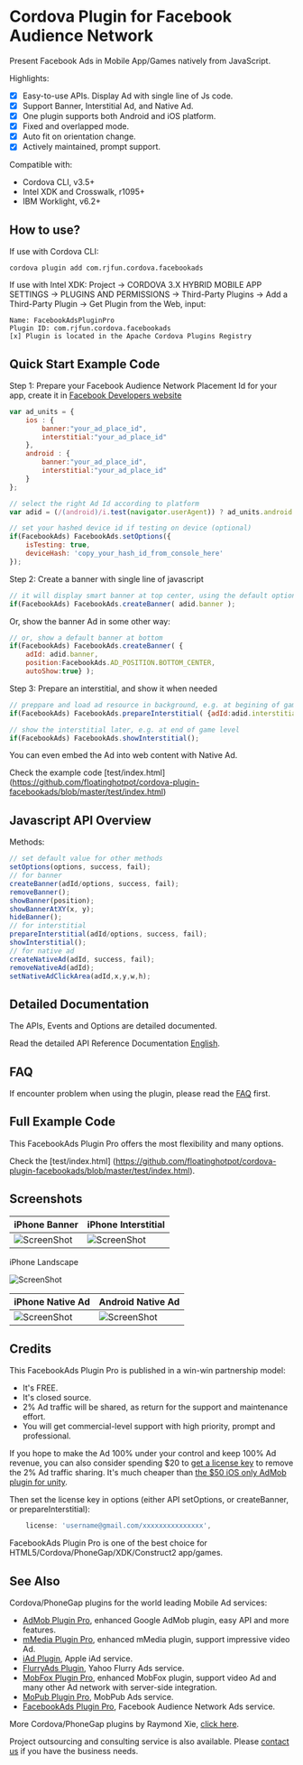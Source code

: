 # Cordova Plugin for Facebook Audience Network #

Present Facebook Ads in Mobile App/Games natively from JavaScript. 

Highlights:
- [x] Easy-to-use APIs. Display Ad with single line of Js code.
- [x] Support Banner, Interstitial Ad, and Native Ad.
- [x] One plugin supports both Android and iOS platform.
- [x] Fixed and overlapped mode.
- [x] Auto fit on orientation change.
- [x] Actively maintained, prompt support.

Compatible with:

* Cordova CLI, v3.5+
* Intel XDK and Crosswalk, r1095+
* IBM Worklight, v6.2+

## How to use? ##

If use with Cordova CLI:
```
cordova plugin add com.rjfun.cordova.facebookads
```

If use with Intel XDK:
Project -> CORDOVA 3.X HYBRID MOBILE APP SETTINGS -> PLUGINS AND PERMISSIONS -> Third-Party Plugins ->
Add a Third-Party Plugin -> Get Plugin from the Web, input:
```
Name: FacebookAdsPluginPro
Plugin ID: com.rjfun.cordova.facebookads
[x] Plugin is located in the Apache Cordova Plugins Registry
```

## Quick Start Example Code ##

Step 1: Prepare your Facebook Audience Network Placement Id for your app, create it in [Facebook Developers website](https://developers.facebook.com/)

```javascript
var ad_units = {
	ios : { 
		banner:"your_ad_place_id",
		interstitial:"your_ad_place_id"
	},
	android : {
		banner:"your_ad_place_id",
		interstitial:"your_ad_place_id"
	}
};

// select the right Ad Id according to platform
var adid = (/(android)/i.test(navigator.userAgent)) ? ad_units.android : ad_units.ios;

// set your hashed device id if testing on device (optional)
if(FacebookAds) FacebookAds.setOptions({
	isTesting: true,
	deviceHash: 'copy_your_hash_id_from_console_here'
});
```

Step 2: Create a banner with single line of javascript

```javascript
// it will display smart banner at top center, using the default options
if(FacebookAds) FacebookAds.createBanner( adid.banner );
```

Or, show the banner Ad in some other way:

```javascript
// or, show a default banner at bottom
if(FacebookAds) FacebookAds.createBanner( {
	adId: adid.banner, 
	position:FacebookAds.AD_POSITION.BOTTOM_CENTER, 
	autoShow:true} );
```

Step 3: Prepare an interstitial, and show it when needed

```javascript
// preppare and load ad resource in background, e.g. at begining of game level
if(FacebookAds) FacebookAds.prepareInterstitial( {adId:adid.interstitial, autoShow:false} );

// show the interstitial later, e.g. at end of game level
if(FacebookAds) FacebookAds.showInterstitial();
```

You can even embed the Ad into web content with Native Ad.

Check the example code [test/index.html] (https://github.com/floatinghotpot/cordova-plugin-facebookads/blob/master/test/index.html)

## Javascript API Overview ##

Methods:
```javascript
// set default value for other methods
setOptions(options, success, fail);
// for banner
createBanner(adId/options, success, fail);
removeBanner();
showBanner(position);
showBannerAtXY(x, y);
hideBanner();
// for interstitial
prepareInterstitial(adId/options, success, fail);
showInterstitial();
// for native ad
createNativeAd(adId, success, fail);
removeNativeAd(adId);
setNativeAdClickArea(adId,x,y,w,h);
```

## Detailed Documentation ##

The APIs, Events and Options are detailed documented.

Read the detailed API Reference Documentation [English](https://github.com/floatinghotpot/cordova-plugin-facebookads/wiki).

## FAQ ##

If encounter problem when using the plugin, please read the [FAQ](https://github.com/floatinghotpot/cordova-plugin-facebookads/wiki/FAQ) first.

## Full Example Code ##

This FacebookAds Plugin Pro offers the most flexibility and many options.

Check the [test/index.html] (https://github.com/floatinghotpot/cordova-plugin-facebookads/blob/master/test/index.html).

## Screenshots ##

iPhone Banner | iPhone Interstitial
-------|---------------
![ScreenShot](docs/iphone_banner.jpg) | ![ScreenShot](docs/iphone_interstitial.jpg)

iPhone Landscape

![ScreenShot](docs/iphone_landscape.jpg)

iPhone Native Ad | Android Native Ad
-------|---------------
![ScreenShot](docs/iphone_nativead.jpg) | ![ScreenShot](docs/android_nativead.jpg)

## Credits ##

This FacebookAds Plugin Pro is published in a win-win partnership model:
- It's FREE. 
- It's closed source.
- 2% Ad traffic will be shared, as return for the support and maintenance effort.
- You will get commercial-level support with high priority, prompt and professional.

If you hope to make the Ad 100% under your control and keep 100% Ad revenue, you can also consider spending $20 to [get a license key](https://www.paypal.com/cgi-bin/webscr?cmd=_s-xclick&hosted_button_id=H3EYC4JZNSRRS) to remove the 2% Ad traffic sharing.
It's much cheaper than [the $50 iOS only AdMob plugin for unity](https://prime31.com/plugins). 

Then set the license key in options (either API setOptions, or createBanner, or prepareInterstitial):
```javascript
    license: 'username@gmail.com/xxxxxxxxxxxxxxx',
```

FacebookAds Plugin Pro is one of the best choice for HTML5/Cordova/PhoneGap/XDK/Construct2 app/games.

## See Also ##

Cordova/PhoneGap plugins for the world leading Mobile Ad services:

* [AdMob Plugin Pro](https://github.com/floatinghotpot/cordova-admob-pro), enhanced Google AdMob plugin, easy API and more features.
* [mMedia Plugin Pro](https://github.com/floatinghotpot/cordova-plugin-mmedia), enhanced mMedia plugin, support impressive video Ad.
* [iAd Plugin](https://github.com/floatinghotpot/cordova-plugin-iad), Apple iAd service. 
* [FlurryAds Plugin](https://github.com/floatinghotpot/cordova-plugin-flurry), Yahoo Flurry Ads service.
* [MobFox Plugin Pro](https://github.com/floatinghotpot/cordova-mobfox-pro), enhanced MobFox plugin, support video Ad and many other Ad network with server-side integration.
* [MoPub Plugin Pro](https://github.com/floatinghotpot/cordova-plugin-mopub), MobPub Ads service.
* [FacebookAds Plugin Pro](https://github.com/floatinghotpot/cordova-plugin-facebookads), Facebook Audience Network Ads service.

More Cordova/PhoneGap plugins by Raymond Xie, [click here](http://floatinghotpot.github.io/).

Project outsourcing and consulting service is also available. Please [contact us](http://floatinghotpot.github.io) if you have the business needs.


